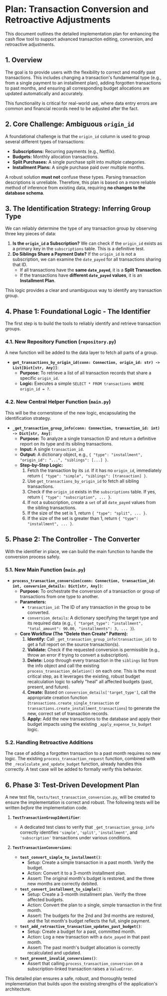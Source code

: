 # Plan: Transaction Conversion and Retroactive Adjustments

This document outlines the detailed implementation plan for enhancing the cash flow tool to support advanced transaction editing, conversion, and retroactive adjustments.

## 1. Overview

The goal is to provide users with the flexibility to correct and modify past transactions. This includes changing a transaction's fundamental type (e.g., from a single payment to an installment plan), adding forgotten transactions to past months, and ensuring all corresponding budget allocations are updated automatically and accurately.

This functionality is critical for real-world use, where data entry errors are common and financial records need to be adjusted after the fact.

## 2. Core Challenge: Ambiguous `origin_id`

A foundational challenge is that the `origin_id` column is used to group several different types of transactions:
*   **Subscriptions:** Recurring payments (e.g., Netflix).
*   **Budgets:** Monthly allocation transactions.
*   **Split Purchases:** A single purchase split into multiple categories.
*   **Installment Plans:** A single purchase paid over multiple months.

A robust solution **must not** confuse these types. Parsing transaction descriptions is unreliable. Therefore, this plan is based on a more reliable method of inference from existing data, requiring **no changes to the database schema**.

## 3. The Identification Strategy: Inferring Group Type

We can reliably determine the type of any transaction group by observing three key pieces of data:

1.  **Is the `origin_id` a Subscription?** We can check if the `origin_id` exists as a primary key in the `subscriptions` table. This is a definitive test.
2.  **Do Siblings Share a Payment Date?** If the `origin_id` is not a subscription, we can examine the `date_payed` for all transactions sharing that ID.
    *   If all transactions have the **same `date_payed`**, it is a **Split Transaction**.
    *   If the transactions have **different `date_payed` values**, it is an **Installment Plan**.

This logic provides a clear and unambiguous way to identify any transaction group.

## 4. Phase 1: Foundational Logic - The Identifier

The first step is to build the tools to reliably identify and retrieve transaction groups.

### 4.1. New Repository Function (`repository.py`)

A new function will be added to the data layer to fetch all parts of a group.

*   **`get_transactions_by_origin_id(conn: Connection, origin_id: str) -> List[Dict[str, Any]]`**:
    *   **Purpose:** To retrieve a list of all transaction records that share a specific `origin_id`.
    *   **Logic:** Executes a simple `SELECT * FROM transactions WHERE origin_id = ?`.

### 4.2. New Central Helper Function (`main.py`)

This will be the cornerstone of the new logic, encapsulating the identification strategy.

*   **`_get_transaction_group_info(conn: Connection, transaction_id: int) -> Dict[str, Any]`**:
    *   **Purpose:** To analyze a single transaction ID and return a definitive report on its type and its sibling transactions.
    *   **Input:** A single `transaction_id`.
    *   **Output:** A dictionary object, e.g., `{ "type": "installment", "origin_id": "...", "siblings": [...] }`.
    *   **Step-by-Step Logic:**
        1.  Fetch the transaction by its `id`. If it has no `origin_id`, immediately return `{ "type": "simple", "siblings": [transaction] }`.
        2.  Use `get_transactions_by_origin_id` to fetch all sibling transactions.
        3.  Check if the `origin_id` exists in the `subscriptions` table. If yes, return `{ "type": "subscription", ... }`.
        4.  If not a subscription, create a `set` of all `date_payed` values from the sibling transactions.
        5.  If the size of the set is 1, return `{ "type": "split", ... }`.
        6.  If the size of the set is greater than 1, return `{ "type": "installment", ... }`.

## 5. Phase 2: The Controller - The Converter

With the identifier in place, we can build the main function to handle the conversion process safely.

### 5.1. New Main Function (`main.py`)

*   **`process_transaction_conversion(conn: Connection, transaction_id: int, conversion_details: Dict[str, Any])`**:
    *   **Purpose:** To orchestrate the conversion of a transaction or group of transactions from one type to another.
    *   **Parameters:**
        *   `transaction_id`: The ID of any transaction in the group to be converted.
        *   `conversion_details`: A dictionary specifying the target type and its required data (e.g., `{ "target_type": "installment", "total_amount": 90.00, "installments": 3, ... }`).
    *   **Core Workflow (The "Delete then Create" Pattern):**
        1.  **Identify:** Call `_get_transaction_group_info(transaction_id)` to get a full report on the source transaction(s).
        2.  **Validate:** Check if the requested conversion is permissible (e.g., throw an error if trying to convert a subscription).
        3.  **Delete:** Loop through every transaction in the `siblings` list from the info object and call the existing `process_transaction_deletion()` on each one. This is the most critical step, as it leverages the existing, robust budget recalculation logic to safely "heal" all affected budgets (past, present, and future).
        4.  **Create:** Based on `conversion_details['target_type']`, call the appropriate creation function (`transactions.create_single_transaction` or `transactions.create_installment_transactions`) to generate the new, correct set of transaction records.
        5.  **Apply:** Add the new transactions to the database and apply their budget impacts using the existing `_apply_expense_to_budget` logic.

### 5.2. Handling Retroactive Additions

The case of adding a forgotten transaction to a past month requires no new logic. The existing `process_transaction_request` function, combined with the `_recalculate_and_update_budget` function, already handles this correctly. A test case will be added to formally verify this behavior.

## 6. Phase 3: Test-Driven Development Plan

A new test file, `tests/test_transaction_conversion.py`, will be created to ensure the implementation is correct and robust. The following tests will be written *before* the implementation code.

1.  **`TestTransactionGroupIdentifier`**:
    *   A dedicated test class to verify that `_get_transaction_group_info` correctly identifies `'simple'`, `'split'`, `'installment'`, and `'subscription'` transactions under various conditions.

2.  **`TestTransactionConversions`**:
    *   **`test_convert_simple_to_installment()`**:
        *   Setup: Create a simple transaction in a past month. Verify the budget.
        *   Action: Convert it to a 3-month installment plan.
        *   Assert: The original month's budget is restored, and the three new months are correctly debited.
    *   **`test_convert_installment_to_simple()`**:
        *   Setup: Create a 3-month installment plan. Verify the three affected budgets.
        *   Action: Convert the plan to a single, simple transaction in the first month.
        *   Assert: The budgets for the 2nd and 3rd months are restored, and the 1st month's budget reflects the full, single payment.
    *   **`test_add_retroactive_transaction_updates_past_budget()`**:
        *   Setup: Create a budget for a past, committed month.
        *   Action: Log a new transaction with a `date_payed` in that past month.
        *   Assert: The past month's budget allocation is correctly recalculated and updated.
    *   **`test_prevent_invalid_conversions()`**:
        *   Assert that calling `process_transaction_conversion` on a subscription-linked transaction raises a `ValueError`.

This detailed plan ensures a safe, robust, and thoroughly tested implementation that builds upon the existing strengths of the application's architecture.
